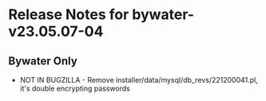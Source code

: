 
# Release Notes for bywater-v23.05.07-04

## Bywater Only

- NOT IN BUGZILLA - Remove installer/data/mysql/db_revs/221200041.pl, it's double encrypting passwords


